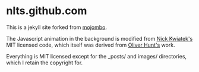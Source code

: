 nlts.github.com
===============

This is a jekyll site forked from [mojombo](https://github.com/mojombo/mojombo.github.com). 

The Javascript animation in the background is modified from [Nick Kwiatek's](http://nkwiatek.com) MIT licensed code, which itself was derived from [Oliver Hunt's](http://nerget.com) work.

Everything is MIT licensed except for the _posts/ and images/ directories, which I retain the copyright for. 
